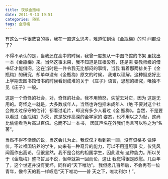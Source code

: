 ```yaml
---
title: 夜读金瓶梅
date: 2011-9-13 19:51
categories: 随笔
tags: 金瓶梅
---
```


有这么一件很悲哀的事，我在一直这么思考，难道忙到读《金瓶梅》的时 间都没了?

不得不承认的是，当我还在高中的时候，我曾一度想从一中图书馆的书架 里找出一本《金瓶梅》来。当然这事未果，我不知道是压根没有，还是需 要教师级的借书证才能借阅。这在当时是一件令我无比郁闷的事情，当我 看着那两排关于《金瓶梅》的研究，却单单没有《金瓶梅》原文的时候， 我难以理解。这种疑惑好比上学期去图书馆借书的时候看到成堆的关于 《庄子》语言，思想的研究，唯独不见《庄子》一般。

这是一个奇怪的社会，对，奇怪的社会。我不用愤怒，失望去对它，因为 这是无用的。奇怪之一就是，大多数成年人，当然也许包括未成年人（绝 不要对这个社会做太过保守的估计）都看过毛片，却没有多少人看过《金 瓶梅》。当然，不是要以看过《金瓶梅》为荣，这是故作高深的金学家的 姿态，也不用以之为耻，这尚比偷偷看毛片高过百倍。总而不过一本书， 因其声名在外我们尚且可以称之为“名著”。

当然不得不惭愧的说，当这会儿为止，我仅仅才看到第一回，没有资格多 做评价。不过祖国培养的学生，向来有一种奇异的能力，可以不用遵照事 实，仅凭风闻而作出高论，但很显然，我不是合格的祖国学生，因此没有 这种能力。所以关于《金瓶梅》整书暂且不说，但单就第一回而论，这让 我觉得很是欣慰。几百年了，这个世道并没有变坏，同样的“天下唯功”。 我但愿几百年后，不会再有一位青年，像今天的我一样叹息“天下唯功——普 天之下，唯功利尔！”。